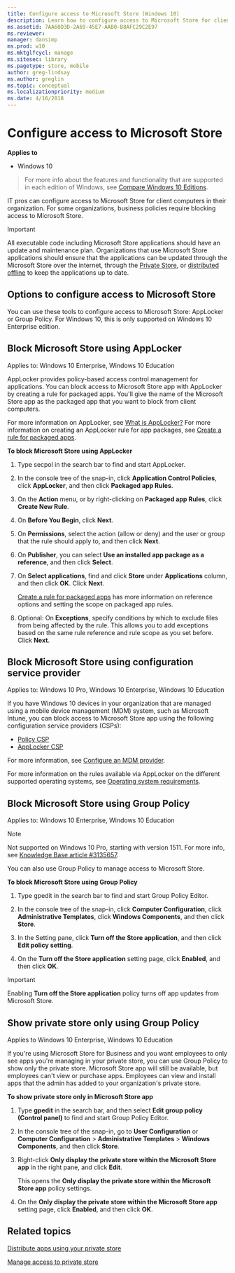 ```yaml
---
title: Configure access to Microsoft Store (Windows 10)
description: Learn how to configure access to Microsoft Store for client computers and mobile devices in your organization.
ms.assetid: 7AA60D3D-2A69-45E7-AAB0-B8AFC29C2E97
ms.reviewer: 
manager: dansimp
ms.prod: w10
ms.mktglfcycl: manage
ms.sitesec: library
ms.pagetype: store, mobile
author: greg-lindsay
ms.author: greglin
ms.topic: conceptual
ms.localizationpriority: medium
ms.date: 4/16/2018
---
```


# Configure access to Microsoft Store


**Applies to**

-   Windows 10

>For more info about the features and functionality that are supported in each edition of Windows, see [Compare Windows 10 Editions](https://www.microsoft.com/WindowsForBusiness/Compare).

IT pros can configure access to Microsoft Store for client computers in their organization. For some organizations, business policies require blocking access to Microsoft Store.

> [!Important]
> All executable code including Microsoft Store applications should have an update and maintenance plan.  Organizations that use Microsoft Store applications should ensure that the applications can be updated through the Microsoft Store over the internet, through the [Private Store](/microsoft-store/distribute-apps-from-your-private-store), or [distributed offline](/microsoft-store/distribute-offline-apps) to keep the applications up to date.

## Options to configure access to Microsoft Store

You can use these tools to configure access to Microsoft Store: AppLocker or Group Policy. For Windows 10, this is only supported on Windows 10 Enterprise edition.

## <a href="" id="block-store-applocker"></a>Block Microsoft Store using AppLocker

Applies to: Windows 10 Enterprise, Windows 10 Education


AppLocker provides policy-based access control management for applications. You can block access to Microsoft Store app with AppLocker by creating a rule for packaged apps. You'll give the name of the Microsoft Store app as the packaged app that you want to block from client computers.

For more information on AppLocker, see [What is AppLocker?](/windows/device-security/applocker/what-is-applocker) For more information on creating an AppLocker rule for app packages, see [Create a rule for packaged apps](/windows/device-security/applocker/create-a-rule-for-packaged-apps).

**To block Microsoft Store using AppLocker**

1.  Type secpol in the search bar to find and start AppLocker.

2.  In the console tree of the snap-in, click **Application Control Policies**, click **AppLocker**, and then click **Packaged app Rules**.

3.  On the **Action** menu, or by right-clicking on **Packaged app Rules**, click **Create New Rule**.

4.  On **Before You Begin**, click **Next**.

5.  On **Permissions**, select the action (allow or deny) and the user or group that the rule should apply to, and then click **Next**.

6.  On **Publisher**, you can select **Use an installed app package as a reference**, and then click **Select**.

7.  On **Select applications**, find and click **Store** under **Applications** column, and then click **OK**. Click **Next**.

    [Create a rule for packaged apps](/windows/device-security/applocker/create-a-rule-for-packaged-apps) has more information on reference options and setting the scope on packaged app rules.

8.  Optional: On **Exceptions**, specify conditions by which to exclude files from being affected by the rule. This allows you to add exceptions based on the same rule reference and rule scope as you set before. Click **Next**.

## <a href="" id="block-store-csp"></a>Block Microsoft Store using configuration service provider

Applies to: Windows 10 Pro, Windows 10 Enterprise, Windows 10 Education

If you have Windows 10 devices in your organization that are managed using a mobile device management (MDM) system, such as Microsoft Intune, you can block access to Microsoft Store app using the following configuration service providers (CSPs):

- [Policy CSP](/windows/client-management/mdm/policy-configuration-service-provider)
- [AppLocker CSP](/windows/client-management/mdm/applocker-csp)

For more information, see [Configure an MDM provider](/microsoft-store/configure-mdm-provider-microsoft-store-for-business).

For more information on the rules available via AppLocker on the different supported operating systems, see [Operating system requirements](/windows/security/threat-protection/windows-defender-application-control/applocker/requirements-to-use-applocker#operating-system-requirements).


## <a href="" id="block-store-group-policy"></a>Block Microsoft Store using Group Policy


Applies to: Windows 10 Enterprise, Windows 10 Education 

> [!Note]
> Not supported on Windows 10 Pro, starting with version 1511. For more info, see [Knowledge Base article #3135657](/troubleshoot/windows-client/group-policy/cannot-disable-microsoft-store).

You can also use Group Policy to manage access to Microsoft Store.

**To block Microsoft Store using Group Policy**

1.  Type gpedit in the search bar to find and start Group Policy Editor.

2.  In the console tree of the snap-in, click **Computer Configuration**, click **Administrative Templates**, click **Windows Components**, and then click **Store**.

3.  In the Setting pane, click **Turn off the Store application**, and then click **Edit policy setting**.

4.  On the **Turn off the Store application** setting page, click **Enabled**, and then click **OK**.

> [!Important]
> Enabling **Turn off the Store application** policy turns off app updates from Microsoft Store.  

## Show private store only using Group Policy 

Applies to Windows 10 Enterprise, Windows 10 Education

If you're using Microsoft Store for Business and you want employees to only see apps you're managing in your private store, you can use Group Policy to show only the private store. Microsoft Store app will still be available, but employees can't view or purchase apps. Employees can view and install apps that the admin has added to your organization's private store. 

**To show private store only in Microsoft Store app**

1. Type **gpedit** in the search bar, and then select **Edit group policy (Control panel)** to find and start Group Policy Editor.

2. In the console tree of the snap-in, go to **User Configuration** or **Computer Configuration** > **Administrative Templates** > **Windows Components**, and then click **Store**.

3. Right-click **Only display the private store within the Microsoft Store app** in the right pane, and click **Edit**.

    This opens the **Only display the private store within the Microsoft Store app** policy settings.

4. On the **Only display the private store within the Microsoft Store app** setting page, click **Enabled**, and then click **OK**.

## Related topics

[Distribute apps using your private store](/microsoft-store/distribute-apps-from-your-private-store)

[Manage access to private store](/microsoft-store/manage-access-to-private-store)


 